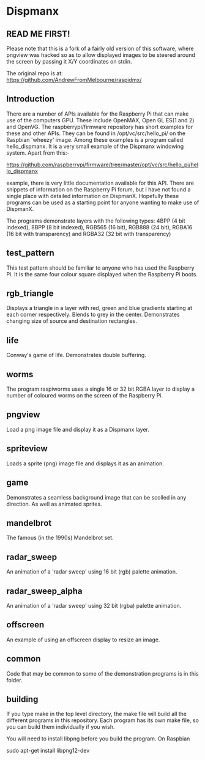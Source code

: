 # Dispmanx

## READ ME FIRST!

Please note that this is a fork of a fairly old version of this software, where pngview was hacked so as to allow displayed images to be steered around the screen by passing it X/Y coordinates on stdin.

The original repo is at: https://github.com/AndrewFromMelbourne/raspidmx/

## Introduction

There are a number of APIs available for the Raspberry Pi that can make use
of the computers GPU. These include OpenMAX, Open GL ES(1 and 2) and OpenVG.
The raspberrypi/firmware repository has short examples for these and other
APIs. They can be found in /opt/vc/src/hello_pi/ on the Raspbian 'wheezy'
image. Among these examples is a program called hello_dispmanx. It is a
very small example of the Dispmanx windowing system. Apart from this:-

https://github.com/raspberrypi/firmware/tree/master/opt/vc/src/hello_pi/hello_dispmanx

example, there is very little documentation available for this API. There
are snippets of information on the Raspberry Pi forum, but I have not found
a single place with detailed information on DispmanX.  Hopefully these
programs can be used as a starting point for anyone wanting to make use of
DispmanX.

The programs demonstrate layers with the following types: 4BPP (4 bit
indexed), 8BPP (8 bit indexed), RGB565 (16 bit), RGB888 (24 bit), RGBA16
(16 bit with transparency) and RGBA32 (32 bit with transparency)

## test_pattern

This test pattern should be familiar to anyone who has used the Raspberry
Pi. It is the same four colour square displayed when the Raspberry Pi boots.

## rgb_triangle

Displays a triangle in a layer with red, green and blue gradients starting
at each corner respectively. Blends to grey in the center. Demonstrates
changing size of source and destination rectangles.

## life

Conway's game of life. Demonstrates double buffering.

## worms

The program raspiworms uses a single 16 or 32 bit RGBA layer to display a
number of coloured worms on the screen of the Raspberry Pi.

## pngview

Load a png image file and display it as a Dispmanx layer.

## spriteview

Loads a sprite (png) image file and displays it as an animation.

## game

Demonstrates a seamless background image that can be scolled in any
direction. As well as animated sprites.

## mandelbrot

The famous (in the 1990s) Mandelbrot set.

## radar_sweep

An animation of a 'radar sweep' using 16 bit (rgb) palette animation.

## radar_sweep_alpha

An animation of a 'radar sweep' using 32 bit (rgba) palette animation.

## offscreen

An example of using an offscreen display to resize an image.

## common

Code that may be common to some of the demonstration programs is in this
folder.

## building

If you type make in the top level directory, the make file will build all
the different programs in this repository. Each program has its own make
file, so you can build them individually if you wish.

You will need to install libpng before you build the program. On Raspbian

sudo apt-get install libpng12-dev


